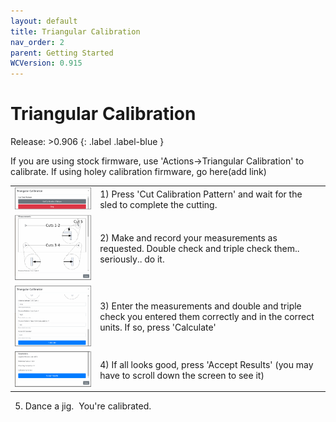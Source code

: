 ```yaml
---
layout: default
title: Triangular Calibration
nav_order: 2
parent: Getting Started
WCVersion: 0.915
---
```

# Triangular Calibration

Release: >0.906
{: .label .label-blue }

If you are using stock firmware, use 'Actions->Triangular Calibration' to calibrate.  If using holey calibration firmware, go here(add link)

| | |
|---|---|
|![Cut Pattern](../assets/triangularCalibration/cutPattern.png)   |   1) Press 'Cut Calibration Pattern' and wait for the sled to complete the cutting.|
|![Enter Measurements](../assets/triangularCalibration/measurements.png)   |   2) Make and record your measurements as requested.  Double check and triple check them.. seriously.. do it. |
|![Enter Measurements](../assets/triangularCalibration/calculate.png)   |   3) Enter the measurements and double and triple check you entered them correctly and in the correct units.  If so, press 'Calculate'|
|![Enter Measurements](../assets/triangularCalibration/acceptResults.png)   |   4) If all looks good, press 'Accept Results' (you may have to scroll down the screen to see it)|

5) Dance a jig.  You're calibrated.

